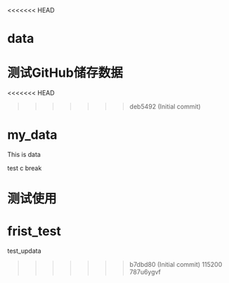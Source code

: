 <<<<<<< HEAD
# data
测试GitHub储存数据
=======
<<<<<<< HEAD
>>>>>>> deb5492 (Initial commit)
# my_data
This is data

test c break

测试使用
=======
# frist_test
test_updata
>>>>>>> b7dbd80 (Initial commit)
115200
787u6ygvf